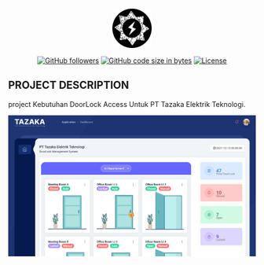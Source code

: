 <p align="center"><a href="https://github.com/danamulyana/Doorlock_OnePage_Tazaka" target="_blank"><img src="dist/images/icon.svg" height="80"></a></p>

<p align="center">
  <a href="https://github.com/danamulyana"><img alt="GitHub followers" src="https://img.shields.io/github/followers/danamulyana?style=social"></a>
  <a href="https://github.com/danamulyana/Doorlock_OnePage_Tazaka"><img alt="GitHub code size in bytes" src="https://img.shields.io/github/languages/code-size/danamulyana/Doorlock_OnePage_Tazaka"></a>
  <a href="https://github.com/danamulyana/Doorlock_OnePage_Tazaka/blob/master/LICENSE"><img src="https://img.shields.io/github/license/danamulyana/Doorlock_OnePage_Tazaka" alt="License"></a>
</p>

## PROJECT DESCRIPTION
project Kebutuhan DoorLock Access Untuk PT Tazaka Elektrik Teknologi.

<img src="dist/images/preview.png">